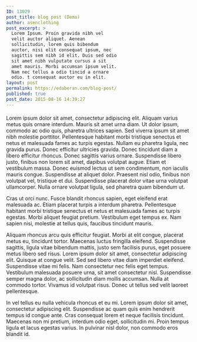 ```yaml
---
ID: 13029
post_title: blog post (Demo)
author: asenclothing
post_excerpt: >
  Lorem Ipsum. Proin gravida nibh vel
  velit auctor aliquet. Aenean
  sollicitudin, lorem quis bibendum
  auctor, nisi elit consequat ipsum, nec
  sagittis sem nibh id elit. Duis sed odio
  sit amet nibh vulputate cursus a sit
  amet mauris. Morbi accumsan ipsum velit.
  Nam nec tellus a odio tincid a ornare
  odio. t consequat auctor eu in elit.
layout: post
permalink: https://edaberan.com/blog-post/
published: true
post_date: 2015-08-16 14:39:27
---
```

<h4></h4>
<div class="box">
<div id="lipsum">

Lorem ipsum dolor sit amet, consectetur adipiscing elit. Aliquam varius metus quis ornare interdum. Mauris sit amet urna diam. Ut dolor ipsum, commodo ac odio quis, pharetra ultrices sapien. Sed viverra ipsum sit amet nibh molestie porttitor. Pellentesque habitant morbi tristique senectus et netus et malesuada fames ac turpis egestas. Nullam eu pharetra ligula, nec gravida purus. Donec efficitur ultricies gravida. Donec tincidunt diam a libero efficitur rhoncus. Donec sagittis varius ornare. Suspendisse libero justo, finibus non lorem sit amet, dapibus volutpat augue. Etiam et vestibulum massa. Donec euismod lectus ut sem condimentum, non iaculis mauris congue. Suspendisse at aliquet dolor. Praesent nisl odio, finibus non volutpat vel, tristique et dui. Suspendisse placerat dolor vitae urna volutpat ullamcorper. Nulla ornare volutpat ligula, sed pharetra quam bibendum ut.

Cras ut orci nunc. Fusce blandit rhoncus sapien, eget eleifend erat malesuada ac. Etiam placerat turpis a interdum pharetra. Pellentesque habitant morbi tristique senectus et netus et malesuada fames ac turpis egestas. Morbi aliquet feugiat pretium. Vestibulum eget tempus ex. Nam sapien nisi, molestie at tellus quis, faucibus tincidunt mauris.

Aliquam rhoncus arcu quis efficitur feugiat. Morbi at elit congue, placerat metus eu, tincidunt tortor. Maecenas luctus fringilla eleifend. Suspendisse sagittis, ligula vitae bibendum mattis, justo sem facilisis purus, eget posuere metus libero sed risus. Lorem ipsum dolor sit amet, consectetur adipiscing elit. Quisque at congue velit. Sed sed libero vitae diam imperdiet eleifend. Suspendisse vitae mi felis. Nam consectetur nec felis eget tempus. Vestibulum malesuada posuere urna, sit amet consectetur nisl. Suspendisse semper magna dolor, ac sollicitudin diam mollis accumsan. Nulla at commodo tortor. Vivamus id volutpat risus. Donec ut tellus sed velit laoreet pellentesque.

In vel tellus eu nulla vehicula rhoncus et eu mi. Lorem ipsum dolor sit amet, consectetur adipiscing elit. Suspendisse ac quam quis enim hendrerit tempus id congue ante. Cras consequat lorem et neque facilisis tincidunt. Maecenas non mi pretium, interdum odio eget, sollicitudin mi. Proin tempus ligula et lacus egestas varius. In pulvinar nisl dolor, non commodo eros blandit id.

</div>
</div>